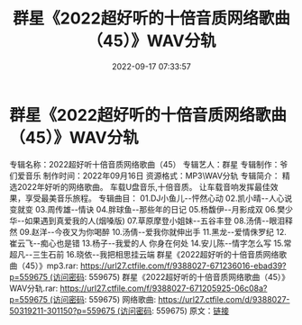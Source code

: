 ﻿---
title: 群星《2022超好听的十倍音质网络歌曲（45）》WAV分轨
date: 2022-09-17 07:33:57
categories: WAV车载音乐、镜像
tags: 华语中文
---
# 群星《2022超好听的十倍音质网络歌曲（45）》WAV分轨

专辑名称：2022超好听十倍音质网络歌曲（45）
专辑艺人：群星
专辑制作：爷们爱音乐
制作时间：2022年09月16日
资源格式：MP3\WAV分轨
专辑简介：
精选2022年好听的网络歌曲。
车载U盘音乐,十倍音质。
让车载音响发挥最佳效果，享受最美音乐旅程。
专辑曲目：
01.DJ小鱼儿--怦然心动
02.凯小晴--人心说变就变
03.周传雄--情诀
04.胖球鱼--那些年的日记
05.杨馥伊--月影成双
06.樊少华--如果遇到真爱我的人(烟嗓版)
07.草原摩登小姐妹--五谷丰登
08.汤倩--眼泪释然
09.赵洋--今夜又为你喝醉
10.汤倩--爱我你就伸出手
11.黑龙--爱情侏罗纪
12.崔云飞--痴心也是错
13.杨子--我爱的人 你身在何处
14.安儿陈--情字怎么写
15.常超凡--三生石前
16.晓依--我把相思挂云端
群星《2022超好听的十倍音质网络歌曲（45）》mp3.rar: https://url27.ctfile.com/f/9388027-671236016-ebad39?p=559675 (访问密码:
559675)
群星《2022超好听的十倍音质网络歌曲（45）》WAV分轨.rar: https://url27.ctfile.com/f/9388027-671205925-06c08a?p=559675 (访问密码:
559675)
网络歌曲: https://url27.ctfile.com/d/9388027-50319211-301150?p=559675 (访问密码:
559675)
原文：[链接](https://blog.sina.com.cn/s/blog_1647c7e7601030zg6.html)